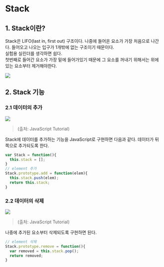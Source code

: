 # Stack
## 1. Stack이란?
Stack은 LIFO(last in, first out) 구조이다. 나중에 들어온 요소가 가장 처음으로 나간다. 들어오고 나오는 입구가 1개밖에 없는 구조이기 때문이다.<br/>
실험용 실린더를 생각하면 쉽다. <br/>
첫번째로 들어간 요소가 가장 밑에 들어가있기 때문에 그 요소를 꺼내기 위해서는 위에 있는 요소부터 제거해야한다.

<img src="https://upload.wikimedia.org/wikipedia/commons/thumb/2/29/Data_stack.svg/300px-Data_stack.svg.png">

## 2. Stack 기능
### 2.1 데이터의 추가
<img src="http://www.javascripttutorial.net/wp-content/uploads/2016/08/JavaScript-Stack-Push-Operations.png"></img>
> (출처: JavaScript Tutorial)

Stack에 데이터를 추가하는 기능을 JavaScript로 구현하면 다음과 같다. 데이터가 뒤쪽으로 추가되도록 한다.<br/>
``` javascript
var Stack = function(){
  this.stack = [];
}
// element 추가
Stack.prototype.add = function(elem){
  this.stack.push(elem);
  return this.stack;
}
```
### 2.2 데이터의 삭제
<img src="http://www.javascripttutorial.net/wp-content/uploads/2016/08/JavaScrippt-Stack-Pop.png"></img>
> (출처: JavaScript Tutorial)

나중에 추가된 요소부터 삭제되도록 구현하면 된다.
``` javascript
// element 삭제
Stack.prototype.remove = function(){
  var removed = this.stack.pop();
  return removed;
}
```
